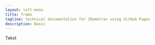 ```yaml
---
layout: left-menu
title: Tramo
tagline: technical documentation for JDemetra+ using GitHub Pages
description: Basic
---
```


Tekst